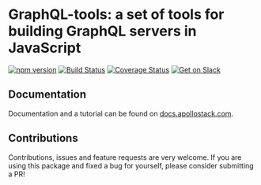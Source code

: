 # GraphQL-tools: a set of tools for building GraphQL servers in JavaScript

[![npm version](https://badge.fury.io/js/graphql-tools.svg)](https://badge.fury.io/js/graphql-tools)
[![Build Status](https://travis-ci.org/apollostack/graphql-tools.svg?branch=master)](https://travis-ci.org/apollostack/graphql-tools)
[![Coverage Status](https://coveralls.io/repos/github/apollostack/graphql-tools/badge.svg?branch=master)](https://coveralls.io/github/apollostack/graphql-tools?branch=master)
[![Get on Slack](https://img.shields.io/badge/slack-join-orange.svg)](http://www.apollostack.com/#slack)

## Documentation

Documentation and a tutorial can be found on [docs.apollostack.com](http://docs.apollostack.com/apollo-server/tools.html).

## Contributions

Contributions, issues and feature requests are very welcome. If you are using this package and fixed a bug for yourself, please consider submitting a PR!
